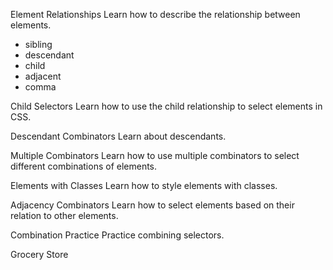 Element Relationships
Learn how to describe the relationship between elements.
- sibling
- descendant
- child
- adjacent
- comma


Child Selectors
Learn how to use the child relationship to select elements in CSS.


Descendant Combinators
Learn about descendants.


Multiple Combinators
Learn how to use multiple combinators to select different combinations of elements.


Elements with Classes
Learn how to style elements with classes.


Adjacency Combinators
Learn how to select elements based on their relation to other elements.


Combination Practice
Practice combining selectors.

Grocery Store
